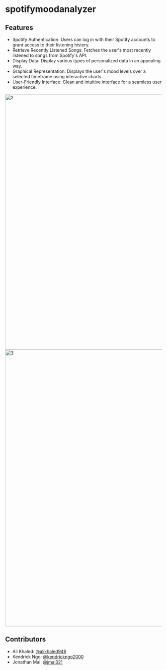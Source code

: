 # spotifymoodanalyzer
## Features
* Spotify Authentication: Users can log in with their Spotify accounts to grant access to their listening history.  
* Retrieve Recently Listened Songs: Fetches the user's most recently listened to songs from Spotify's API.  
* Display Data: Display various types of personalized data in an appealing way.
* Graphical Representation: Displays the user's mood levels over a selected timeframe using interactive charts.  
* User-Friendly Interface: Clean and intuitive interface for a seamless user experience.
  
<img width="820" alt="2" src="https://github.com/jmai321/spotifymoodanalyzer/assets/74437325/d11f34f0-59c3-446f-b751-a8a0c73814a3">
<img width="888" alt="3" src="https://github.com/jmai321/spotifymoodanalyzer/assets/74437325/063224bb-8c4b-4b99-9135-018534f024af">




## Contributors
* Ali Khaled: [@alikhaled949](https://github.com/ali-khaled-949)
* Kendrick Ngo: [@kendrickngo2000](https://github.com/kendrickngo2000)
* Jonathan Mai: [@jmai321](https://github.com/jmai321)
